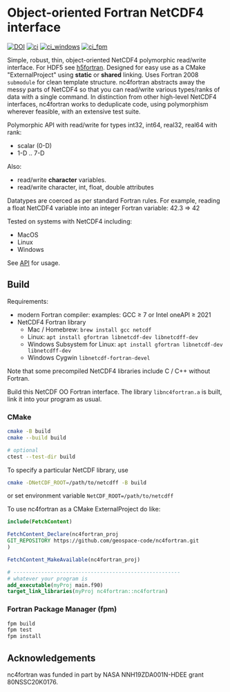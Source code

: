 # Object-oriented Fortran NetCDF4 interface

[![DOI](https://zenodo.org/badge/229812591.svg)](https://zenodo.org/badge/latestdoi/229812591)
[![ci](https://github.com/geospace-code/nc4fortran/actions/workflows/ci.yml/badge.svg)](https://github.com/geospace-code/nc4fortran/actions/workflows/ci.yml)
[![ci_windows](https://github.com/geospace-code/nc4fortran/actions/workflows/ci_windows.yml/badge.svg)](https://github.com/geospace-code/nc4fortran/actions/workflows/ci_windows.yml)
[![ci_fpm](https://github.com/geospace-code/nc4fortran/actions/workflows/ci_fpm.yml/badge.svg)](https://github.com/geospace-code/nc4fortran/actions/workflows/ci_fpm.yml)

Simple, robust, thin, object-oriented NetCDF4 polymorphic read/write interface.
For HDF5 see [h5fortran](https://github.com/geospace-code/h5fortran).
Designed for easy use as a CMake "ExternalProject" using **static** or **shared** linking.
Uses Fortran 2008 `submodule` for clean template structure.
nc4fortran abstracts away the messy parts of NetCDF4 so that you can read/write various types/ranks of data with a single command.
In distinction from other high-level NetCDF4 interfaces, nc4fortran works to deduplicate code, using polymorphism wherever feasible, with an extensive test suite.

Polymorphic API with read/write for types int32, int64, real32, real64 with rank:

* scalar (0-D)
* 1-D .. 7-D

Also:

* read/write **character** variables.
* read/write character, int, float, double attributes

Datatypes are coerced as per standard Fortran rules.
For example, reading a float NetCDF4 variable into an integer Fortran variable:  42.3 => 42

Tested on systems with NetCDF4 including:

* MacOS
* Linux
* Windows

See [API](./API.md) for usage.

## Build

Requirements:

* modern Fortran compiler: examples: GCC &ge; 7 or Intel oneAPI &ge; 2021
* NetCDF4 Fortran library
  * Mac / Homebrew: `brew install gcc netcdf`
  * Linux: `apt install gfortran libnetcdf-dev libnetcdff-dev`
  * Windows Subsystem for Linux: `apt install gfortran libnetcdf-dev libnetcdff-dev`
  * Windows Cygwin `libnetcdf-fortran-devel`

Note that some precompiled NetCDF4 libraries include C / C++ without Fortran.

Build this NetCDF OO Fortran interface.
The library `libnc4fortran.a` is built, link it into your program as usual.

### CMake

```sh
cmake -B build
cmake --build build

# optional
ctest --test-dir build
```

To specify a particular NetCDF library, use

```sh
cmake -DNetCDF_ROOT=/path/to/netcdff -B build
```

or set environment variable `NetCDF_ROOT=/path/to/netcdff`

To use nc4fortran as a CMake ExternalProject do like:

```cmake
include(FetchContent)

FetchContent_Declare(nc4fortran_proj
GIT_REPOSITORY https://github.com/geospace-code/nc4fortran.git
)

FetchContent_MakeAvailable(nc4fortran_proj)

# ------------------------------------------------------
# whatever your program is
add_executable(myProj main.f90)
target_link_libraries(myProj nc4fortran::nc4fortran)
```

### Fortran Package Manager (fpm)

```sh
fpm build
fpm test
fpm install
```

## Acknowledgements

nc4fortran was funded in part by NASA NNH19ZDA001N-HDEE grant 80NSSC20K0176.
